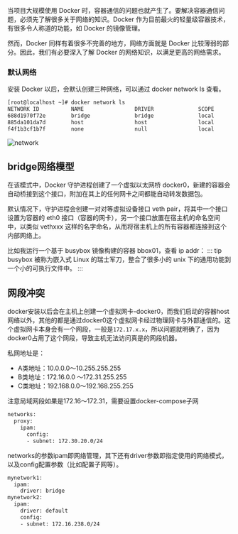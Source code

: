 当项目大规模使用 Docker 时，容器通信的问题也就产生了。要解决容器通信问题，必须先了解很多关于网络的知识。Docker 作为目前最火的轻量级容器技术，有很多令人称道的功能，如 Docker 的镜像管理。

然而，Docker 同样有着很多不完善的地方，网络方面就是 Docker 比较薄弱的部分。因此，我们有必要深入了解 Docker 的网络知识，以满足更高的网络需求。

### 默认网络
安装 Docker 以后，会默认创建三种网络，可以通过 docker network ls 查看。
```bash
[root@localhost ~]# docker network ls
NETWORK ID          NAME                DRIVER              SCOPE
688d1970f72e        bridge              bridge              local
885da101da7d        host                host                local
f4f1b3cf1b7f        none                null                local
```
![network](https://pic2.zhimg.com/80/v2-a1bcf59f6b7731dfe355a28d29bf2f29_720w.webp)

## bridge网络模型
在该模式中，Docker 守护进程创建了一个虚拟以太网桥 docker0，新建的容器会自动桥接到这个接口，附加在其上的任何网卡之间都能自动转发数据包。

默认情况下，守护进程会创建一对对等虚拟设备接口 veth pair，将其中一个接口设置为容器的 eth0 接口（容器的网卡），另一个接口放置在宿主机的命名空间中，以类似 vethxxx 这样的名字命名，从而将宿主机上的所有容器都连接到这个内部网络上。

比如我运行一个基于 busybox 镜像构建的容器 bbox01，查看 ip addr：
::: tip
busybox 被称为嵌入式 Linux 的瑞士军刀，整合了很多小的 unix 下的通用功能到一个小的可执行文件中。
:::

## 网段冲突
docker安装以后会在主机上创建一个虚拟网卡-docker0，而我们启动的容器host网络以外，其他的都是通过docker0这个虚拟网卡经过物理网卡与外部通信的。这个虚拟网卡本身会有一个网段，一般是`172.17.x.x`，所以问题就明确了，因为docker0占用了这个网段，导致主机无法访问真是的网段机器。

私网地址是：
- A类地址：10.0.0.0～10.255.255.255
- B类地址：172.16.0.0 ～172.31.255.255
- C类地址：192.168.0.0～192.168.255.255

注意局域网段如果是172.16～172.31，需要设置docker-compose子网

```bash
networks:
  proxy:
    ipam:
      config:
      - subnet: 172.30.20.0/24
```

networks的参数ipam即网络管理，其下还有driver参数即指定使用的网络模式，以及config配置参数（比如配置子网等）。

```bash
mynetwork1:
  ipam:
    driver: bridge
mynetwork2:
  ipam:
    driver: default
    config:
    - subnet: 172.16.238.0/24
```